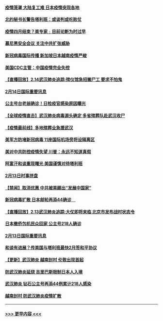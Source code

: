 #### [疫情笼罩 大陆复工难 日本疫情突现各地](../pages/prog202/a102777455.md?t=02150922) 
#### [北约秘书长警告塔利班：或谈判或吃败仗](../pages/prog202/a102777442.md?t=02150922) 
#### [疫情四月结束？美专家﹕目前论断为时过早](../pages/prog202/a102777248.md?t=02150922) 
#### [慕尼黑安全会议 关注中共扩张威胁](../pages/prog202/a102777254.md?t=02150922) 
#### [新冠病毒国际传播 新加坡日本越南疫情严峻](../pages/prog202/a102777245.md?t=02150922) 
#### [美国CDC主管：中国疫情完全失控](../pages/prog202/a102777236.md?t=02150922) 
#### [【直播回放】2.14武汉肺炎追踪:殡仪馆急招搬尸工 要求不怕鬼](../pages/prog202/a102777141.md?t=02150922) 
#### [2月14日国际重要讯息](../pages/prog202/a102777073.md?t=02150922) 
#### [公主号台老翁确诊！日检疫官感染原因曝光](../pages/prog202/a102777075.md?t=02150922) 
#### [【全球疫情直击】武汉肺炎病毒源头确定 多省殡葬队赴武汉收尸](../pages/prog202/a102777026.md?t=02150922) 
#### [【疫情最前线】多地殡葬业急援武汉](../pages/prog202/a102776986.md?t=02150922) 
#### [美军方防堵新冠病毒 11座国际机场旁将设隔离区](../pages/prog202/a102776870.md?t=02150922) 
#### [美对中共防控疫情失望 川普：永远不知道真假](../pages/prog202/a102776836.md?t=02150922) 
#### [阿富汗和谈重现曙光 美国谨慎对待塔利班](../pages/prog202/a102776748.md?t=02150922) 
#### [2月13日时事拼盘](../pages/prog202/a102776689.md?t=02150922) 
#### [【禁闻】取消优惠 中共被美踢出“发展中国家”](../pages/prog202/a102776670.md?t=02150922) 
#### [新冠病毒扩散 日本邮轮再添44确诊　](../pages/prog202/a102776518.md?t=02150922) 
#### [【直播回放】2.13武汉肺炎追踪:大仗即将来临 北京市发布战时状态令](../pages/prog202/a102776399.md?t=02150922) 
#### [日本撤侨包机民众回家 公主号218人确诊](../pages/prog202/a102776346.md?t=02150922) 
#### [2月13日国际重要讯息](../pages/prog202/a102776339.md?t=02150922) 
#### [和谈有进展？传美国与塔利班最快2月签和平协议](../pages/prog202/a102776291.md?t=02150922) 
#### [【更新】武汉肺炎 越南封村 伦敦出现首起](../pages/prog202/a102770740.md?t=02150922) 
#### [防武汉肺炎延烧 吉里巴斯限制日本人入境](../pages/prog202/a102776276.md?t=02150922) 
#### [武汉肺炎 钻石公主号再添44例累计218人感染](../pages/prog202/a102776089.md?t=02150922) 
#### [越南封村 防武汉肺炎疫情扩散](../pages/prog202/a102776214.md?t=02150922) 

----
#### [ >>> 更早内容 <<< ](../indexes/prog202-earlier.md)
